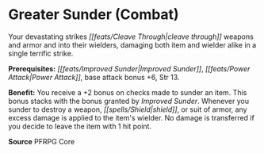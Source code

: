 ﻿---
cssclass: [feats]

---
# Greater Sunder (Combat)

Your devastating strikes _[[feats/Cleave Through|cleave through]]_ weapons and armor and into their wielders, damaging both item and wielder alike in a single terrific strike.

**Prerequisites:** _[[feats/Improved Sunder|Improved Sunder]]_, _[[feats/Power Attack|Power Attack]]_, base attack bonus +6, Str 13.

**Benefit:** You receive a +2 bonus on checks made to sunder an item. This bonus stacks with the bonus granted by _Improved Sunder_. Whenever you sunder to destroy a weapon, _[[spells/Shield|shield]]_, or suit of armor, any excess damage is applied to the item's wielder. No damage is transferred if you decide to leave the item with 1 hit point.

**Source** PFRPG Core